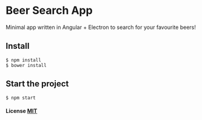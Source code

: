 # Beer Search App

Minimal app written in Angular + Electron to search for your favourite beers!

## Install

    $ npm install
    $ bower install

## Start the project

    $ npm start

#### License [MIT](LICENSE.md)
